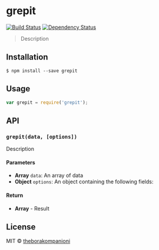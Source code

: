 # grepit
[![Build Status][travis-image]][travis-url]
[![Dependency Status][depstat-image]][depstat-url]

> Description

## Installation

```
$ npm install --save grepit
```

## Usage
```js
var grepit = require('grepit');
```

## API

### `grepit(data, [options])`
Description

#### Parameters
- **Array** `data`: An array of data
- **Object** `options`: An object containing the following fields:

#### Return
- **Array** - Result

## License
MIT © [theborakompanioni](http://github.com/theborakompanioni)

[travis-url]: https://travis-ci.org/theborakompanioni/grepit
[travis-image]: https://img.shields.io/travis/theborakompanioni/grepit.svg?style=flat-square

[depstat-url]: https://david-dm.org/theborakompanioni/grepit
[depstat-image]: https://david-dm.org/theborakompanioni/grepit.svg?style=flat-square
